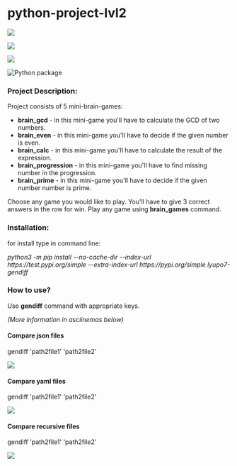 # python-project-lvl2

<a href="https://codeclimate.com/github/LyuPo7/python-project-lvl2/maintainability"><img src="https://api.codeclimate.com/v1/badges/b068d8adf854428f2f41/maintainability" /></a>

<a href="https://codeclimate.com/github/LyuPo7/python-project-lvl2/test_coverage"><img src="https://api.codeclimate.com/v1/badges/b068d8adf854428f2f41/test_coverage" /></a>

<a href="https://travis-ci.org/LyuPo7/python-project-lvl2"><img src="https://travis-ci.org/LyuPo7/python-project-lvl2.svg?branch=master"></a>

![Python package](https://github.com/LyuPo7/python-project-lvl2/workflows/Python%20package/badge.svg)

<h3>Project Description:</h3>
    <p>Project consists of 5 mini-brain-games:</p>
    <ul>
        <li><b>brain_gcd</b> - in this mini-game you'll have to calculate the GCD of two numbers.</li>
        <li><b>brain_even</b> - in this mini-game you'll have to decide if the given number is even.</li>
        <li><b>brain_calc</b> - in this mini-game you'll have to calculate the result of the expression.</li>
        <li><b>brain_progression</b> - in this mini-game you'll have to find missing number in the progression.</li>
        <li><b>brain_prime</b> - in this mini-game you'll have to decide if the given number number is prime.</li>
    </ul>
    <p>Choose any game you would like to play. You'll have to give 3 correct answers in the row for win.
    Play any game using <b>brain_games</b> command.</p>

<h3>Installation:</h3>
    <p>for install type in command line:</p>
        <i>python3 -m pip install --no-cache-dir --index-url https://test.pypi.org/simple --extra-index-url https://pypi.org/simple lyupo7-gendiff</i>

<h3>How to use?</h3>
    <p>Use <b>gendiff</b> command with appropriate keys.</p>
    <p><i>(More information in asciinemas below)</i></p>

<h4>Compare json files</h4>
    <p>gendiff 'path2file1' 'path2file2'</p>
    <a href="https://asciinema.org/a/361037" target="_blank"><img src="https://asciinema.org/a/361037.svg" /></a>

<h4>Compare yaml files</h4>
    <p>gendiff 'path2file1' 'path2file2'</p>
    <a href="https://asciinema.org/a/361039" target="_blank"><img src="https://asciinema.org/a/361039.svg" /></a>

<h4>Compare recursive files</h4>
    <p>gendiff 'path2file1' 'path2file2'</p>
    <a href="https://asciinema.org/a/361039" target="_blank"><img src="https://asciinema.org/a/361039.svg" /></a>
